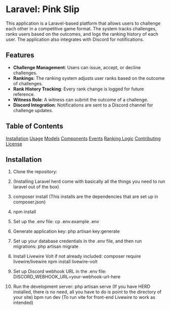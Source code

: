 # Laravel: Pink Slip

This application is a Laravel-based platform that allows users to challenge each other in a competitive game format. The system tracks challenges, ranks users based on the outcomes, and logs the ranking history of each user. The application also integrates with Discord for notifications.

## Features

- **Challenge Management**: Users can issue, accept, or decline challenges.
- **Rankings**: The ranking system adjusts user ranks based on the outcome of challenges.
- **Rank History Tracking**: Every rank change is logged for future reference.
- **Witness Role**: A witness can submit the outcome of a challenge.
- **Discord Integration**: Notifications are sent to a Discord channel for challenge updates.

## Table of Contents

[Installation](#installation)
[Usage](#usage)
[Models](#models)
[Components](#components)
[Events](#events)
[Ranking Logic](#ranking-logic)
[Contributing](#contributing)
[License](#license)

## Installation

1. Clone the repository:

2. (Installing Laravel herd come with basically all the things you need to run laravel out of the box)

3. composer install (This installs are the dependencies that are set up in composer.json)

4. npm install
   
5. Set up the .env file: 
cp .env.example .env

6. Generate application key:
php artisan key:generate

7. Set up your database credentials in the .env file, and then run migrations:
php artisan migrate

8. Install Livewire Volt if not already included:
composer require livewire/livewire
npm install livewire-volt

9. Set up Discord webhook URL in the .env file:
DISCORD_WEBHOOK_URL=your-webhook-url-here

10. Run the development server:
php artisan serve (If you have HERD installed, there is no need, all you have to do is point to the directory of your site)
bpm run dev (To run vite for front-end Livewire to work as intended)




